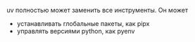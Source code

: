 uv полностью может заменить все инструменты. Он может
- устанавливать глобальные пакеты, как pipx
- управлять версиями python, как pyenv
